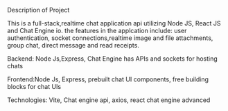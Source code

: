 
Description of Project

This is a full-stack,realtime chat application api utilizing Node JS, React JS and Chat Engine io. the features in the applcation include: user authentication, socket connections,realtime image and file attachments, group chat, direct message and read receipts.

Backend: Node Js,Express, Chat Engine has APIs and sockets for hosting chats 

Frontend:Node Js, Express, prebuilt chat UI components, free building blocks for chat UIs


Technologies: Vite, Chat engine api, axios, react chat engine advanced 